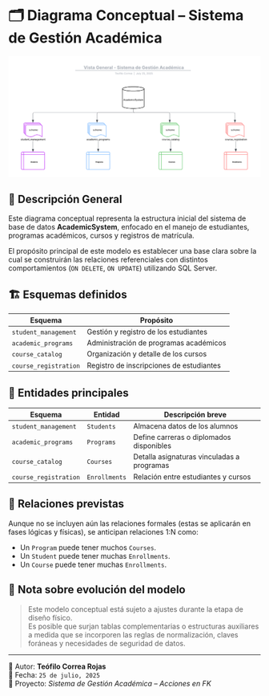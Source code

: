 # 🗂️ Diagrama Conceptual – Sistema de Gestión Académica

![Diagrama Conceptual](img/diagrama_conceptual.png)

## 🧩 Descripción General

Este diagrama conceptual representa la estructura inicial del sistema de base de datos **AcademicSystem**, enfocado en el manejo de estudiantes, programas académicos, cursos y registros de matrícula.

El propósito principal de este modelo es establecer una base clara sobre la cual se construirán las relaciones referenciales con distintos comportamientos (`ON DELETE`, `ON UPDATE`) utilizando SQL Server.

## 🏗️ Esquemas definidos

| Esquema               | Propósito                                 |
|-----------------------|-------------------------------------------|
| `student_management`  | Gestión y registro de los estudiantes     |
| `academic_programs`   | Administración de programas académicos    |
| `course_catalog`      | Organización y detalle de los cursos      |
| `course_registration` | Registro de inscripciones de estudiantes  |

## 🧱 Entidades principales

| Esquema               | Entidad       | Descripción breve                           |
|-----------------------|---------------|---------------------------------------------|
| `student_management`  | `Students`    | Almacena datos de los alumnos               |
| `academic_programs`   | `Programs`    | Define carreras o diplomados disponibles    |
| `course_catalog`      | `Courses`     | Detalla asignaturas vinculadas a programas  |
| `course_registration` | `Enrollments` | Relación entre estudiantes y cursos         |

## 🔗 Relaciones previstas

Aunque no se incluyen aún las relaciones formales (estas se aplicarán en fases lógicas y físicas), se anticipan relaciones 1:N como:

- Un `Program` puede tener muchos `Courses`.
- Un `Student` puede tener muchas `Enrollments`.
- Un `Course` puede tener muchas `Enrollments`.

## 🎯 Nota sobre evolución del modelo

> Este modelo conceptual está sujeto a ajustes durante la etapa de diseño físico.  
> Es posible que surjan tablas complementarias o estructuras auxiliares a medida que se incorporen las reglas de normalización, claves foráneas y necesidades de seguridad de datos.

---

🧠 Autor: **Teófilo Correa Rojas**  
📅 Fecha: `25 de julio, 2025`  
📌 Proyecto: *Sistema de Gestión Académica – Acciones en FK*